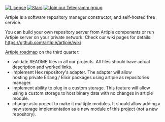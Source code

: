 [![License](https://img.shields.io/badge/license-MIT-green.svg)](https://github.com/artipie/artipie/blob/master/LICENSE.txt)
[![Stars](https://img.shields.io/github/stars/artipie?style=social)](https://github.com/artipie)
[![Join our Telegramm group](https://img.shields.io/badge/Join%20us-Telegram-blue?&logo=telegram&?link=http://right&link=http://t.me/artipie)](http://t.me/artipie)

Artipie is a software repository manager constructor, and self-hosted free service.

You can build your own repository server from Artipie components or run Artipie server on your private network.
Check our wiki pages for details: https://github.com/artipie/artipie/wiki

[Artipie roadmap](https://github.com/orgs/artipie/projects/3) on the third quarter:
 * validate README files in all our projects. All files should have actual description and worked links.
 * implement Hex repository's adapter. The adapter will allow hosting private Erlang / Elixir packages using artipie as repositories manager.
 * implement ability to plug in a custom storage. This feature will allow using a custom storage to host binary data with no changes in artipie module.
 * change asto project to make it multiple modules. It should allow adding a new storage implementation as a new module of this project (not a new repository).
